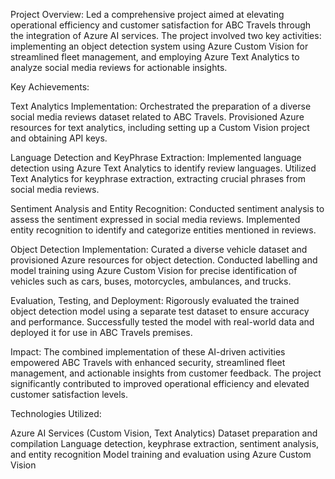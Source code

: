

Project Overview:
Led a comprehensive project aimed at elevating operational efficiency and customer satisfaction for ABC Travels through the integration of Azure AI services. The project involved two key activities: implementing an object detection system using Azure Custom Vision for streamlined fleet management, and employing Azure Text Analytics to analyze social media reviews for actionable insights.

Key Achievements:

Text Analytics Implementation: Orchestrated the preparation of a diverse social media reviews dataset related to ABC Travels. Provisioned Azure resources for text analytics, including setting up a Custom Vision project and obtaining API keys.

Language Detection and KeyPhrase Extraction: Implemented language detection using Azure Text Analytics to identify review languages. Utilized Text Analytics for keyphrase extraction, extracting crucial phrases from social media reviews.

Sentiment Analysis and Entity Recognition: Conducted sentiment analysis to assess the sentiment expressed in social media reviews. Implemented entity recognition to identify and categorize entities mentioned in reviews.

Object Detection Implementation: Curated a diverse vehicle dataset and provisioned Azure resources for object detection. Conducted labelling and model training using Azure Custom Vision for precise identification of vehicles such as cars, buses, motorcycles, ambulances, and trucks.

Evaluation, Testing, and Deployment: Rigorously evaluated the trained object detection model using a separate test dataset to ensure accuracy and performance. Successfully tested the model with real-world data and deployed it for use in ABC Travels premises.

Impact:
The combined implementation of these AI-driven activities empowered ABC Travels with enhanced security, streamlined fleet management, and actionable insights from customer feedback. The project significantly contributed to improved operational efficiency and elevated customer satisfaction levels.

Technologies Utilized:

Azure AI Services (Custom Vision, Text Analytics)
Dataset preparation and compilation
Language detection, keyphrase extraction, sentiment analysis, and entity recognition
Model training and evaluation using Azure Custom Vision
